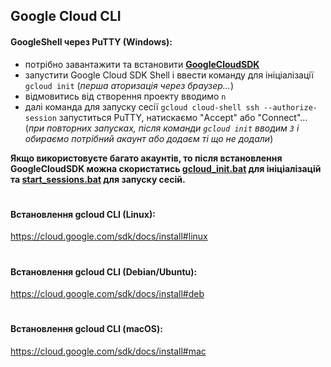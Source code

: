 ## Google Cloud CLI
#### GoogleShell через PuTTY (Windows): 
- потрібно завантажити та встановити **[GoogleCloudSDK](https://github.com/Operation-Stop-russia/Gcloudshell_ddos/blob/main/GShellSDK/GoogleCloudSDKInstaller.exe)**
- запустити Google Cloud SDK Shell і ввести команду для ініціалізації `gcloud init` (*перша аторизація через браузер...*)
- відмовитись від створення проекту вводимо `n`
- далі команда для запуску сесії `gcloud cloud-shell ssh --authorize-session`
запуститься PuTTY, натискаємо "Accept" або "Connect"...    
(*при повторних запусках, після команди `gcloud init` вводим `3` і обираємо потрібний акаунт або додаєм ті що не додали*)

**Якщо використовуєте багато акаунтів, то після встановлення GoogleCloudSDK можна скористатись [gcloud_init.bat](https://github.com/Operation-Stop-russia/Gcloudshell_ddos/blob/main/GShellSDK/gcloud_init.bat) для ініціалізацій та [start_sessions.bat](https://github.com/Operation-Stop-russia/Gcloudshell_ddos/blob/main/GShellSDK/start_sessions.bat) для запуску сесій.**
#
#
#### Встановлення gcloud CLI (Linux):    
https://cloud.google.com/sdk/docs/install#linux
#
#### Встановлення gcloud CLI (Debian/Ubuntu):    
https://cloud.google.com/sdk/docs/install#deb
#
#### Встановлення gcloud CLI (macOS):    
https://cloud.google.com/sdk/docs/install#mac
